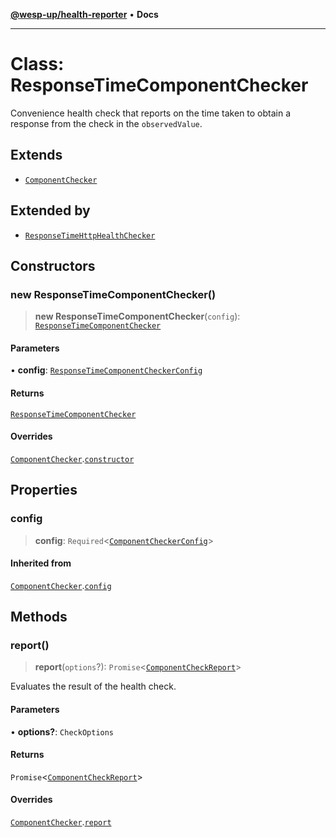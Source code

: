 [**@wesp-up/health-reporter**](../README.md) • **Docs**

***

# Class: ResponseTimeComponentChecker

Convenience health check that reports on the time taken to obtain a response
from the check in the `observedValue`.

## Extends

- [`ComponentChecker`](ComponentChecker.md)

## Extended by

- [`ResponseTimeHttpHealthChecker`](ResponseTimeHttpHealthChecker.md)

## Constructors

### new ResponseTimeComponentChecker()

> **new ResponseTimeComponentChecker**(`config`): [`ResponseTimeComponentChecker`](ResponseTimeComponentChecker.md)

#### Parameters

• **config**: [`ResponseTimeComponentCheckerConfig`](../interfaces/ResponseTimeComponentCheckerConfig.md)

#### Returns

[`ResponseTimeComponentChecker`](ResponseTimeComponentChecker.md)

#### Overrides

[`ComponentChecker`](ComponentChecker.md).[`constructor`](ComponentChecker.md#constructors)

## Properties

### config

> **config**: `Required`\<[`ComponentCheckerConfig`](../interfaces/ComponentCheckerConfig.md)\>

#### Inherited from

[`ComponentChecker`](ComponentChecker.md).[`config`](ComponentChecker.md#config)

## Methods

### report()

> **report**(`options`?): `Promise`\<[`ComponentCheckReport`](../interfaces/ComponentCheckReport.md)\>

Evaluates the result of the health check.

#### Parameters

• **options?**: `CheckOptions`

#### Returns

`Promise`\<[`ComponentCheckReport`](../interfaces/ComponentCheckReport.md)\>

#### Overrides

[`ComponentChecker`](ComponentChecker.md).[`report`](ComponentChecker.md#report)
